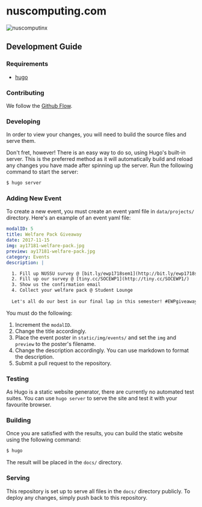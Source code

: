 # nuscomputing.com
![nuscomputinx](https://img.shields.io/badge/nuscomputing-x-blue.svg)

## Development Guide

### Requirements

* [hugo](http://gohugo.io)

### Contributing

We follow the [Github Flow](https://guides.github.com/introduction/flow/).

### Developing

In order to view your changes, you will need to build the source files and serve them.

Don't fret, however! There is an easy way to do so, using Hugo's built-in server. This is the preferred method as it will automatically build and reload any changes you have made after spinning up the server. Run the following command to start the server:

``` bash
$ hugo server
```

### Adding New Event

To create a new event, you must create an event yaml file in `data/projects/` directory. Here's an example of an event yaml file:

```yaml
modalID: 5
title: Welfare Pack Giveaway
date: 2017-11-15
img: ay17181-welfare-pack.jpg
preview: ay17181-welfare-pack.jpg
category: Events
description: |

  1. Fill up NUSSU survey @ [bit.ly/ewp1718sem1](http://bit.ly/ewp1718sem1/)
  2. Fill up our survey @ [tiny.cc/SOCEWP1](http://tiny.cc/SOCEWP1/)
  3. Show us the confirmation email
  4. Collect your welfare pack @ Student Lounge
  
  Let's all do our best in our final lap in this semester! #EWPgiveaway
```

You must do the following:
1. Increment the `modalID`.
2. Change the title accordingly.
3. Place the event poster in `static/img/events/` and set the `img` and `preview` to the poster's filename. 
4. Change the description accordingly. You can use markdown to format the description.
5. Submit a pull request to the repository.


### Testing

As Hugo is a static website generator, there are currently no automated test suites. You can use `hugo server` to serve the site and test it with your favourite browser.

### Building

Once you are satisfied with the results, you can build the static website using the following command:

``` bash
$ hugo
```

The result will be placed in the `docs/` directory.

### Serving

This repository is set up to serve all files in the `docs/` directory publicly. To deploy any changes, simply push back to this repository. 
